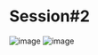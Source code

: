 # Session#2

![image](https://user-images.githubusercontent.com/68372094/157150173-3131ed78-5e5c-4305-a0a8-4c5f4ac340e8.png)
![image](https://user-images.githubusercontent.com/68372094/162749708-99cd8551-b50e-48d9-bac3-8eb36a888352.png)

